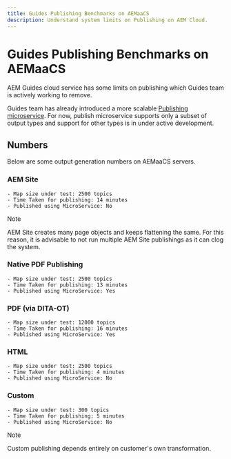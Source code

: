 ```yaml
---
title: Guides Publishing Benchmarks on AEMaaCS
description: Understand system limits on Publishing on AEM Cloud.
---
```


# Guides Publishing Benchmarks on AEMaaCS
AEM Guides cloud service has some limits on publishing which Guides team is actively working to remove.

Guides team has already introduced a more scalable [Publishing microservice](publish-microservice-architecture-and-performance.md). For now, publish microservice supports only a subset of output types and support for other types is in under active development.

## Numbers

Below are some output generation numbers on AEMaaCS servers.

### AEM Site

    - Map size under test: 2500 topics
    - Time Taken for publishing: 14 minutes
    - Published using MicroService: No
>[!NOTE]
>
> AEM Site creates many page objects and keeps flattening the same. For this reason, it is advisable to not run multiple AEM Site publishings as it can clog the system.

### Native PDF Publishing

    - Map size under test: 2500 topics
    - Time Taken for publishing: 13 minutes
    - Published using MicroService: Yes

### PDF (via DITA-OT)

    - Map size under test: 12000 topics
    - Time Taken for publishing: 16 minutes
    - Published using MicroService: Yes

### HTML

    - Map size under test: 2500 topics
    - Time Taken for publishing: 4 minutes
    - Published using MicroService: No

### Custom

    - Map size under test: 300 topics
    - Time Taken for publishing: 5 minutes
    - Published using MicroService: No

>[!NOTE]
>
> Custom publishing depends entirely on customer's own transformation.

